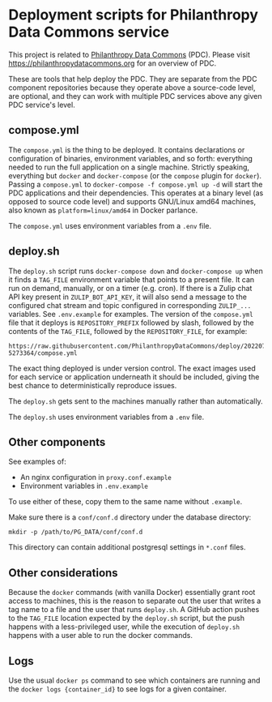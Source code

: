 # Deployment scripts for Philanthropy Data Commons service

This project is related to
[Philanthropy Data Commons](https://philanthropydatacommons.org) (PDC). Please
visit https://philanthropydatacommons.org for an overview of PDC.

These are tools that help deploy the PDC. They are separate from the PDC
component repositories because they operate above a source-code level, are
optional, and they can work with multiple PDC services above any given PDC
service's level.

## compose.yml

The `compose.yml` is the thing to be deployed. It contains declarations or
configuration of binaries, environment variables, and so forth: everything
needed to run the full application on a single machine. Strictly speaking,
everything but `docker` and `docker-compose` (or the `compose` plugin for
`docker`). Passing a `compose.yml` to `docker-compose -f compose.yml up -d`
will start the PDC applications and their dependencies. This operates at a
binary level (as opposed to source code level) and supports GNU/Linux amd64
machines, also known as `platform=linux/amd64` in Docker parlance.

The `compose.yml` uses environment variables from a `.env` file.

## deploy.sh

The `deploy.sh` script runs `docker-compose down` and `docker-compose up` when
it finds a `TAG_FILE` environment variable that points to a present file. It can
run on demand, manually, or on a timer (e.g. cron). If there is a Zulip chat API
key present in `ZULIP_BOT_API_KEY`, it will also send a message to the
configured chat stream and topic configured in corresponding `ZULIP_...`
variables. See `.env.example` for examples. The version of the `compose.yml`
file that it deploys is `REPOSITORY_PREFIX` followed by slash, followed by the
contents of the `TAG_FILE`, followed by the `REPOSITORY_FILE`, for example:

    https://raw.githubusercontent.com/PhilanthropyDataCommons/deploy/20220715-5273364/compose.yml

The exact thing deployed is under version control. The exact images used for
each service or application underneath it should be included, giving the best
chance to deterministically reproduce issues.

The `deploy.sh` gets sent to the machines manually rather than automatically.

The `deploy.sh` uses environment variables from a `.env` file.

## Other components

See examples of:

 * An nginx configuration in `proxy.conf.example`
 * Environment variables in `.env.example`

To use either of these, copy them to the same name without `.example`.

Make sure there is a `conf/conf.d` directory under the database directory:

    mkdir -p /path/to/PG_DATA/conf/conf.d

This directory can contain additional postgresql settings in `*.conf` files.

## Other considerations

Because the `docker` commands (with vanilla Docker) essentially grant root
access to machines, this is the reason to separate out the user that writes a
tag name to a file and the user that runs `deploy.sh`. A GitHub action pushes to
the `TAG_FILE` location expected by the `deploy.sh` script, but the push happens
with a less-privileged user, while the execution of `deploy.sh` happens with a
user able to run the docker commands.

## Logs

Use the usual `docker ps` command to see which containers are running and the
`docker logs {container_id}` to see logs for a given container.
